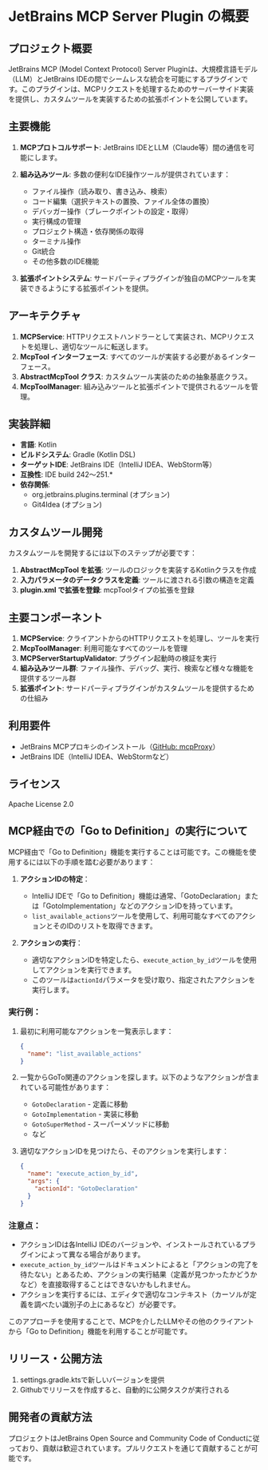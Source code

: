 # JetBrains MCP Server Plugin の概要

## プロジェクト概要

JetBrains MCP (Model Context Protocol) Server Pluginは、大規模言語モデル（LLM）とJetBrains IDEの間でシームレスな統合を可能にするプラグインです。このプラグインは、MCPリクエストを処理するためのサーバーサイド実装を提供し、カスタムツールを実装するための拡張ポイントを公開しています。

## 主要機能

1. **MCPプロトコルサポート**: JetBrains IDEとLLM（Claude等）間の通信を可能にします。
2. **組み込みツール**: 多数の便利なIDE操作ツールが提供されています：
   - ファイル操作（読み取り、書き込み、検索）
   - コード編集（選択テキストの置換、ファイル全体の置換）
   - デバッガー操作（ブレークポイントの設定・取得）
   - 実行構成の管理
   - プロジェクト構造・依存関係の取得
   - ターミナル操作
   - Git統合
   - その他多数のIDE機能

3. **拡張ポイントシステム**: サードパーティプラグインが独自のMCPツールを実装できるようにする拡張ポイントを提供。

## アーキテクチャ

1. **MCPService**: HTTPリクエストハンドラーとして実装され、MCPリクエストを処理し、適切なツールに転送します。
2. **McpTool インターフェース**: すべてのツールが実装する必要があるインターフェース。
3. **AbstractMcpTool クラス**: カスタムツール実装のための抽象基底クラス。
4. **McpToolManager**: 組み込みツールと拡張ポイントで提供されるツールを管理。

## 実装詳細

- **言語**: Kotlin
- **ビルドシステム**: Gradle (Kotlin DSL)
- **ターゲットIDE**: JetBrains IDE（IntelliJ IDEA、WebStorm等）
- **互換性**: IDE build 242〜251.*
- **依存関係**: 
  - org.jetbrains.plugins.terminal (オプション)
  - Git4Idea (オプション)

## カスタムツール開発

カスタムツールを開発するには以下のステップが必要です：

1. **AbstractMcpTool を拡張**: ツールのロジックを実装するKotlinクラスを作成
2. **入力パラメータのデータクラスを定義**: ツールに渡される引数の構造を定義
3. **plugin.xml で拡張を登録**: mcpToolタイプの拡張を登録

## 主要コンポーネント

1. **MCPService**: クライアントからのHTTPリクエストを処理し、ツールを実行
2. **McpToolManager**: 利用可能なすべてのツールを管理
3. **MCPServerStartupValidator**: プラグイン起動時の検証を実行
4. **組み込みツール群**: ファイル操作、デバッグ、実行、検索など様々な機能を提供するツール群
5. **拡張ポイント**: サードパーティプラグインがカスタムツールを提供するための仕組み

## 利用要件

- JetBrains MCPプロキシのインストール（[GitHub: mcpProxy](https://github.com/JetBrains/mcpProxy)）
- JetBrains IDE（IntelliJ IDEA、WebStormなど）

## ライセンス

Apache License 2.0

## MCP経由での「Go to Definition」の実行について

MCP経由で「Go to Definition」機能を実行することは可能です。この機能を使用するには以下の手順を踏む必要があります：

1. **アクションIDの特定**：
   - IntelliJ IDEで「Go to Definition」機能は通常、「GotoDeclaration」または「GotoImplementation」などのアクションIDを持っています。
   - `list_available_actions`ツールを使用して、利用可能なすべてのアクションとそのIDのリストを取得できます。

2. **アクションの実行**：
   - 適切なアクションIDを特定したら、`execute_action_by_id`ツールを使用してアクションを実行できます。
   - このツールは`actionId`パラメータを受け取り、指定されたアクションを実行します。

### 実行例：

1. 最初に利用可能なアクションを一覧表示します：
   ```json
   {
     "name": "list_available_actions"
   }
   ```

2. 一覧からGoTo関連のアクションを探します。以下のようなアクションが含まれている可能性があります：
   - `GotoDeclaration` - 定義に移動
   - `GotoImplementation` - 実装に移動
   - `GotoSuperMethod` - スーパーメソッドに移動
   - など

3. 適切なアクションIDを見つけたら、そのアクションを実行します：
   ```json
   {
     "name": "execute_action_by_id",
     "args": {
       "actionId": "GotoDeclaration"
     }
   }
   ```

### 注意点：

- アクションIDは各IntelliJ IDEのバージョンや、インストールされているプラグインによって異なる場合があります。
- `execute_action_by_id`ツールはドキュメントによると「アクションの完了を待たない」とあるため、アクションの実行結果（定義が見つかったかどうかなど）を直接取得することはできないかもしれません。
- アクションを実行するには、エディタで適切なコンテキスト（カーソルが定義を調べたい識別子の上にあるなど）が必要です。

このアプローチを使用することで、MCPを介したLLMやその他のクライアントから「Go to Definition」機能を利用することが可能です。

## リリース・公開方法

1. settings.gradle.ktsで新しいバージョンを提供
2. Githubでリリースを作成すると、自動的に公開タスクが実行される

## 開発者の貢献方法

プロジェクトはJetBrains Open Source and Community Code of Conductに従っており、貢献は歓迎されています。プルリクエストを通じて貢献することが可能です。